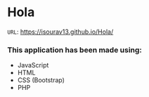 # Hola



`URL`: https://isourav13.github.io/Hola/

### This application has been made using:

- JavaScript
- HTML
- CSS (Bootstrap)
- PHP
